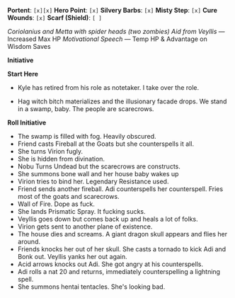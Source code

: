 **Portent**: `[x][x]`
**Hero Point**: `[x]`
**Silvery Barbs**: `[x]`
**Misty Step**: `[x]`
**Cure Wounds**: `[x]`
**Scarf (Shield)**: `[ ]`

*Coriolanius and Metta with spider heads (two zombies)*
*Aid from Veyllis* — Increased Max HP
*Motivational Speech* — Temp HP & Advantage on Wisdom Saves

**Initiative**

**Start Here**
- Kyle has retired from his role as notetaker. I take over the role.

- Hag witch bitch materializes and the illusionary facade drops. We stand in a swamp, baby. The people are scarecrows.

**Roll Initiative**
- The swamp is filled with fog. Heavily obscured.
- Friend casts Fireball at the Goats but she counterspells it all.
- She turns Virion fugly.
- She is hidden from divination.
- Nobu Turns Undead but the scarecrows are constructs.
- She summons bone wall and her house baby wakes up
- Virion tries to bind her. Legendary Resistance used.
- Friend sends another fireball. Adi counterspells her counterspell. Fries most of the goats and scarecrows.
- Wall of Fire. Dope as fuck.
- She lands Prismatic Spray. It fucking sucks.
- Veyllis goes down but comes back up and heals a lot of folks.
- Virion gets sent to another plane of existence.
- The house dies and screams. A giant dragon skull appears and flies her around.
- Friends knocks her out of her skull. She casts a tornado to kick Adi and Bonk out. Veyllis yanks her out again.
- Acid arrows knocks out Adi. She got angry at his counterspells.
- Adi rolls a nat 20 and returns, immediately counterspelling a lightning spell.
- She summons hentai tentacles. She's looking bad.
